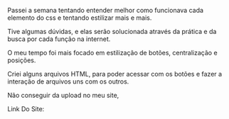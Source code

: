 Passei a semana tentando entender melhor como funcionava cada elemento do css e tentando estilizar mais e mais.

Tive algumas dúvidas, e elas serão solucionada através da prática e da busca por cada função na internet.

O meu tempo foi mais focado em estilização de botões, centralização e posições. 

Criei alguns arquivos HTML, para poder acessar com os botões e fazer a interação de arquivos uns com os outros. 

Não conseguir da upload no meu site, 

Link Do Site:  